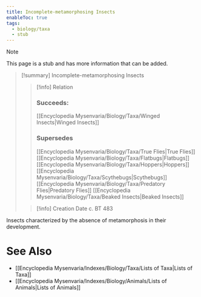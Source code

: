 ```yaml
---
title: Incomplete-metamorphosing Insects
enableToc: true
tags:
  - biology/taxa
  - stub
---
```


> [!note]
> This page is a stub and has more information that can be added.

> [!summary] Incomplete-metamorphosing Insects
> > [!info] Relation
> > ### Succeeds:
> > [[Encyclopedia Mysenvaria/Biology/Taxa/Winged Insects|Winged Insects]]
> > ### Supersedes 
> > [[Encyclopedia Mysenvaria/Biology/Taxa/True Flies|True Flies]]
> > [[Encyclopedia Mysenvaria/Biology/Taxa/Flatbugs|Flatbugs]]
> > [[Encyclopedia Mysenvaria/Biology/Taxa/Hoppers|Hoppers]]
> > [[Encyclopedia Mysenvaria/Biology/Taxa/Scythebugs|Scythebugs]]
> > [[Encyclopedia Mysenvaria/Biology/Taxa/Predatory Flies|Predatory Flies]]
> > [[Encyclopedia Mysenvaria/Biology/Taxa/Beaked Insects|Beaked Insects]]
>
> > [!info] Creation Date
> > c. BT 483

Insects characterized by the absence of metamorphosis in their development.

# See Also
- [[Encyclopedia Mysenvaria/Indexes/Biology/Taxa/Lists of Taxa|Lists of Taxa]]
- [[Encyclopedia Mysenvaria/Indexes/Biology/Animals/Lists of Animals|Lists of Animals]]
